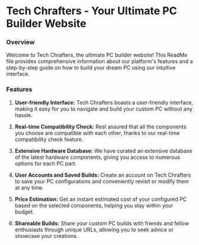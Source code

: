 # Tech Chrafters - Your Ultimate PC Builder Website


### Overview

Welcome to Tech Chrafters, the ultimate PC builder website! This ReadMe file provides comprehensive information about our platform's features and a step-by-step guide on how to build your dream PC using our intuitive interface.

### Features

1. **User-friendly Interface:** Tech Chrafters boasts a user-friendly interface, making it easy for you to navigate and build your custom PC without any hassle.

2. **Real-time Compatibility Check:** Rest assured that all the components you choose are compatible with each other, thanks to our real-time compatibility check feature.

3. **Extensive Hardware Database:** We have curated an extensive database of the latest hardware components, giving you access to numerous options for each PC part.

4. **User Accounts and Saved Builds:** Create an account on Tech Chrafters to save your PC configurations and conveniently revisit or modify them at any time.

5. **Price Estimation:** Get an instant estimated cost of your configured PC based on the selected components, helping you stay within your budget.

6. **Shareable Builds:** Share your custom PC builds with friends and fellow enthusiasts through unique URLs, allowing you to seek advice or showcase your creations.

### 